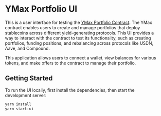 # YMax Portfolio UI

This is a user interface for testing the [YMax Portfolio Contract](https://github.com/Agoric/agoric-sdk/blob/master/packages/portfolio-contract/). The YMax contract enables users to create and manage portfolios that deploy stablecoins across different yield-generating protocols. This UI provides a way to interact with the contract to test its functionality, such as creating portfolios, funding positions, and rebalancing across protocols like USDN, Aave, and Compound.

This application allows users to connect a wallet, view balances for various tokens, and make offers to the contract to manage their portfolio.

## Getting Started

To run the UI locally, first install the dependencies, then start the development server:

```sh
yarn install
yarn start:ui
```
